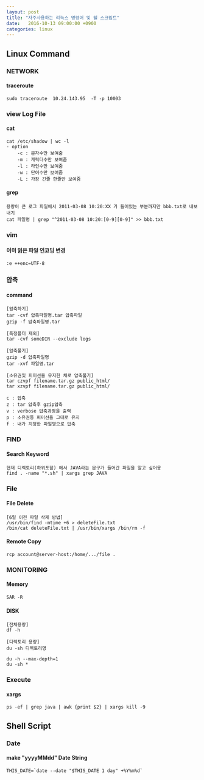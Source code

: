 ```yaml
---
layout: post
title: "자주사용하는 리눅스 명령어 및 쉘 스크립트"
date:   2016-10-13 09:00:00 +0900
categories: linux
---
```

## Linux Command
### NETWORK
#### traceroute 
~~~
sudo traceroute  10.24.143.95  -T -p 10003
~~~

### view Log File
#### cat
~~~
cat /etc/shadow | wc -l
- option        
	-c : 문자수만 보여줌
    -m : 캐릭터수만 보여줌
    -l : 라인수만 보여줌
    -w : 단어수만 보여줌
    -L : 가장 긴줄 한줄만 보여줌
~~~
#### grep
~~~
용량이 큰 로그 파일에서 2011-03-08 10:20:XX 가 들어있는 부분까지만 bbb.txt로 내보내기
cat 파일명 | grep "^2011-03-08 10:20:[0-9][0-9]" >> bbb.txt
~~~

### vim
#### 이미 읽은 파일 인코딩 변경
~~~
:e ++enc=UTF-8
~~~
### 압축
#### command
~~~
[압축하기]
tar -cvf 압축파일명.tar 압축파일
gzip -f 압축파일명.tar 

[특정폴더 제외]
tar -cvf someDIR --exclude logs 

[압축풀기]
gzip -d 압축파일명
tar -xvf 파일명.tar

[소유권및 퍼미션을 유지한 채로 압축풀기]
tar czvpf filename.tar.gz public_html/
tar xzvpf filename.tar.gz public_html/

c : 압축
z : tar 압축후 gzip압축
v : verbose 압축과정을 출력
p : 소유권등 퍼미션을 그대로 유지
f : 내가 지정한 파일명으로 압축
~~~
### FIND
#### Search Keyword
~~~
현재 디렉토리(하위포함) 에서 JAVA라는 문구가 들어간 파일을 알고 싶어용
find . -name "*.sh" | xargs grep JAVA
~~~

### File
#### File Delete
~~~
[6일 이전 파일 삭제 방법]
/usr/bin/find -mtime +6 > deleteFile.txt
/bin/cat deleteFile.txt | /usr/bin/xargs /bin/rm -f
~~~
#### Remote Copy
~~~
rcp account@server-host:/home/.../file .
~~~

### MONITORING
#### Memory
~~~
SAR -R
~~~
#### DISK
~~~
[전체용량]
df -h

[디렉토리 용량]
du -sh 디렉토리명

du -h --max-depth=1
du -sh *
~~~

### Execute
#### xargs
~~~
ps -ef | grep java | awk {print $2} | xargs kill -9
~~~

## Shell Script
### Date
#### make "yyyyMMdd" Date String
~~~
THIS_DATE=`date --date "$THIS_DATE 1 day" +%Y%m%d`
~~~

